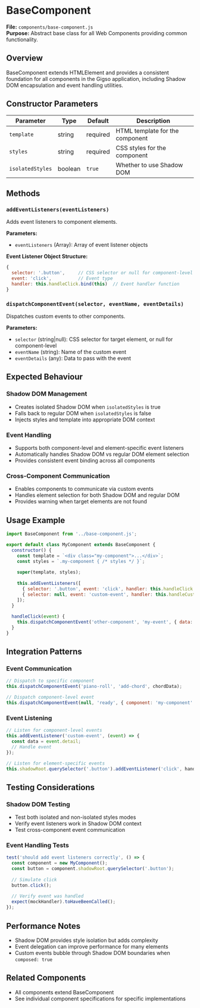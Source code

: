 # BaseComponent

**File:** `components/base-component.js`  
**Purpose:** Abstract base class for all Web Components providing common functionality.

## Overview
BaseComponent extends HTMLElement and provides a consistent foundation for all components in the Gigso application, including Shadow DOM encapsulation and event handling utilities.

## Constructor Parameters

| Parameter | Type | Default | Description |
|-----------|------|---------|-------------|
| `template` | string | required | HTML template for the component |
| `styles` | string | required | CSS styles for the component |
| `isolatedStyles` | boolean | `true` | Whether to use Shadow DOM |

## Methods

### `addEventListeners(eventListeners)`
Adds event listeners to component elements.

**Parameters:**
- `eventListeners` (Array): Array of event listener objects

**Event Listener Object Structure:**
```javascript
{
  selector: '.button',     // CSS selector or null for component-level
  event: 'click',          // Event type
  handler: this.handleClick.bind(this)  // Event handler function
}
```

### `dispatchComponentEvent(selector, eventName, eventDetails)`
Dispatches custom events to other components.

**Parameters:**
- `selector` (string|null): CSS selector for target element, or null for component-level
- `eventName` (string): Name of the custom event
- `eventDetails` (any): Data to pass with the event

## Expected Behaviour

### Shadow DOM Management
- Creates isolated Shadow DOM when `isolatedStyles` is true
- Falls back to regular DOM when `isolatedStyles` is false
- Injects styles and template into appropriate DOM context

### Event Handling
- Supports both component-level and element-specific event listeners
- Automatically handles Shadow DOM vs regular DOM element selection
- Provides consistent event binding across all components

### Cross-Component Communication
- Enables components to communicate via custom events
- Handles element selection for both Shadow DOM and regular DOM
- Provides warning when target elements are not found

## Usage Example

```javascript
import BaseComponent from '../base-component.js';

export default class MyComponent extends BaseComponent {
  constructor() {
    const template = `<div class="my-component">...</div>`;
    const styles = `.my-component { /* styles */ }`;
    
    super(template, styles);
    
    this.addEventListeners([
      { selector: '.button', event: 'click', handler: this.handleClick.bind(this) },
      { selector: null, event: 'custom-event', handler: this.handleCustomEvent.bind(this) }
    ]);
  }
  
  handleClick(event) {
    this.dispatchComponentEvent('other-component', 'my-event', { data: 'value' });
  }
}
```

## Integration Patterns

### Event Communication
```javascript
// Dispatch to specific component
this.dispatchComponentEvent('piano-roll', 'add-chord', chordData);

// Dispatch component-level event
this.dispatchComponentEvent(null, 'ready', { component: 'my-component' });
```

### Event Listening
```javascript
// Listen for component-level events
this.addEventListener('custom-event', (event) => {
  const data = event.detail;
  // Handle event
});

// Listen for element-specific events
this.shadowRoot.querySelector('.button').addEventListener('click', handler);
```

## Testing Considerations

### Shadow DOM Testing
- Test both isolated and non-isolated styles modes
- Verify event listeners work in Shadow DOM context
- Test cross-component event communication

### Event Handling Tests
```javascript
test('should add event listeners correctly', () => {
  const component = new MyComponent();
  const button = component.shadowRoot.querySelector('.button');
  
  // Simulate click
  button.click();
  
  // Verify event was handled
  expect(mockHandler).toHaveBeenCalled();
});
```

## Performance Notes

- Shadow DOM provides style isolation but adds complexity
- Event delegation can improve performance for many elements
- Custom events bubble through Shadow DOM boundaries when `composed: true`

## Related Components
- All components extend BaseComponent
- See individual component specifications for specific implementations 